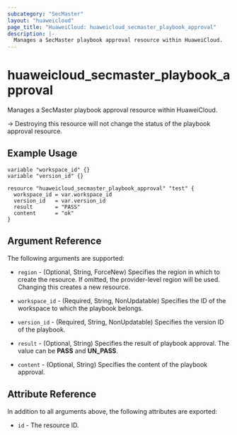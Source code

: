 ```yaml
---
subcategory: "SecMaster"
layout: "huaweicloud"
page_title: "HuaweiCloud: huaweicloud_secmaster_playbook_approval"
description: |-
  Manages a SecMaster playbook approval resource within HuaweiCloud.
---
```


# huaweicloud_secmaster_playbook_approval

Manages a SecMaster playbook approval resource within HuaweiCloud.

-> Destroying this resource will not change the status of the playbook approval resource.

## Example Usage

```hcl
variable "workspace_id" {}
variable "version_id" {}

resource "huaweicloud_secmaster_playbook_approval" "test" {
  workspace_id = var.workspace_id
  version_id   = var.version_id
  result       = "PASS"
  content      = "ok"
}
```

## Argument Reference

The following arguments are supported:

* `region` - (Optional, String, ForceNew) Specifies the region in which to create the resource.
  If omitted, the provider-level region will be used.
  Changing this creates a new resource.

* `workspace_id` - (Required, String, NonUpdatable) Specifies the ID of the workspace to which the playbook belongs.

* `version_id` - (Required, String, NonUpdatable) Specifies the version ID of the playbook.

* `result` - (Optional, String) Specifies the result of playbook approval. The value can be **PASS** and **UN_PASS**.

* `content` - (Optional, String) Specifies the content of the playbook approval.

## Attribute Reference

In addition to all arguments above, the following attributes are exported:

* `id` - The resource ID.
